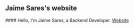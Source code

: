 ## Jaime Sares's website

#### Hello, I'm Jaime Sares, a Backend Developer.
 [Website](http://jaimesares.com)
